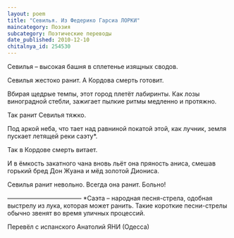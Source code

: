 ```yaml
---
layout: poem
title: "Севилья. Из Федерико Гарсиа ЛОРКИ"
maincategory: Поэзия
subcategory: Поэтические переводы
date_published: 2010-12-10
chitalnya_id: 254530
---
```





Севилья – высокая башня
в сплетенье изящных сводов.

Севилья жестоко ранит.
А Кордова смерть готовит.

Вбирая щедрые темпы,
этот город плетёт лабиринты.
Как лозы виноградной стебли,
зажигает пылкие ритмы
медленно и протяжно.

Так ранит Севилья тяжко.

Под аркой неба, что тает
над равниной покатой этой,
как лучник, земля пускает
летящей реки саэту\*. 

Так в Кордове смерть витает.

И в ёмкость закатного чана
вновь льёт она пряность аниса,
смешав горький бред Дон Жуана
и мёд золотой Диониса.

Севилья ранит невольно.
Всегда она ранит. Больно!

––––––––––––––––––––––––
\*Саэта – народная песня-стрела, одобная выстрелу из лука,
которая может ранить. Такие короткие песни-стрелы обычно
звенят во время уличных процессий.

Перевёл с испанского Анатолий ЯНИ (Одесса)

 





